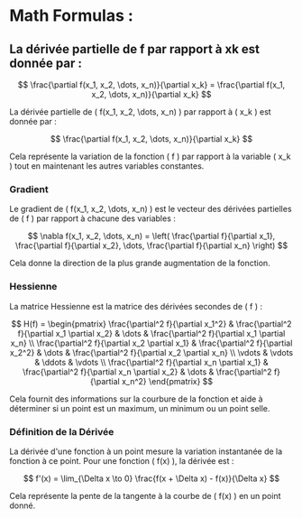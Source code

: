 # Math Formulas :

## La dérivée partielle de f par rapport à xk est donnée par :
$$
\frac{\partial f(x_1, x_2, \dots, x_n)}{\partial x_k} = \frac{\partial f(x_1, x_2, \dots, x_n)}{\partial x_k}
$$

La dérivée partielle de \( f(x_1, x_2, \dots, x_n) \) par rapport à \( x_k \) est donnée par :

$$
\frac{\partial f(x_1, x_2, \dots, x_n)}{\partial x_k}
$$

Cela représente la variation de la fonction \( f \) par rapport à la variable \( x_k \) tout en maintenant les autres variables constantes.

### Gradient
Le gradient de \( f(x_1, x_2, \dots, x_n) \) est le vecteur des dérivées partielles de \( f \) par rapport à chacune des variables :

$$
\nabla f(x_1, x_2, \dots, x_n) = \left( \frac{\partial f}{\partial x_1}, \frac{\partial f}{\partial x_2}, \dots, \frac{\partial f}{\partial x_n} \right)
$$

Cela donne la direction de la plus grande augmentation de la fonction.

### Hessienne
La matrice Hessienne est la matrice des dérivées secondes de \( f \) :

$$
H(f) = \begin{pmatrix}
\frac{\partial^2 f}{\partial x_1^2} & \frac{\partial^2 f}{\partial x_1 \partial x_2} & \dots & \frac{\partial^2 f}{\partial x_1 \partial x_n} \\
\frac{\partial^2 f}{\partial x_2 \partial x_1} & \frac{\partial^2 f}{\partial x_2^2} & \dots & \frac{\partial^2 f}{\partial x_2 \partial x_n} \\
\vdots & \vdots & \ddots & \vdots \\
\frac{\partial^2 f}{\partial x_n \partial x_1} & \frac{\partial^2 f}{\partial x_n \partial x_2} & \dots & \frac{\partial^2 f}{\partial x_n^2}
\end{pmatrix}
$$

Cela fournit des informations sur la courbure de la fonction et aide à déterminer si un point est un maximum, un minimum ou un point selle.

### Définition de la Dérivée
La dérivée d'une fonction à un point mesure la variation instantanée de la fonction à ce point. Pour une fonction \( f(x) \), la dérivée est :

$$
f'(x) = \lim_{\Delta x \to 0} \frac{f(x + \Delta x) - f(x)}{\Delta x}
$$

Cela représente la pente de la tangente à la courbe de \( f(x) \) en un point donné.
